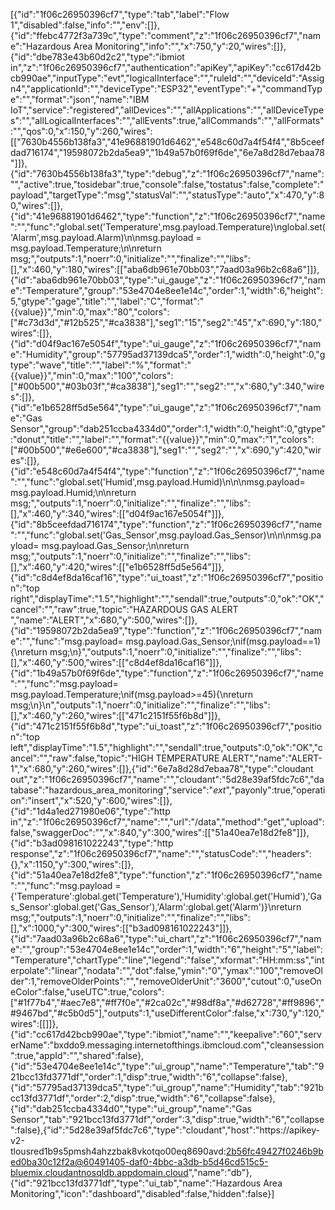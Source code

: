 [{"id":"1f06c26950396cf7","type":"tab","label":"Flow 1","disabled":false,"info":"","env":[]},{"id":"ffebc4772f3a739c","type":"comment","z":"1f06c26950396cf7","name":"Hazardous Area Monitoring","info":"","x":750,"y":20,"wires":[]},{"id":"dbe783e43b60d2c2","type":"ibmiot in","z":"1f06c26950396cf7","authentication":"apiKey","apiKey":"cc617d42bcb990ae","inputType":"evt","logicalInterface":"","ruleId":"","deviceId":"Assign4","applicationId":"","deviceType":"ESP32","eventType":"+","commandType":"","format":"json","name":"IBM IoT","service":"registered","allDevices":"","allApplications":"","allDeviceTypes":"","allLogicalInterfaces":"","allEvents":true,"allCommands":"","allFormats":"","qos":0,"x":150,"y":260,"wires":[["7630b4556b138fa3","41e96881901d6462","e548c60d7a4f54f4","8b5ceefdad716174","19598072b2da5ea9","1b49a57b0f69f6de","6e7a8d28d7ebaa78"]]},{"id":"7630b4556b138fa3","type":"debug","z":"1f06c26950396cf7","name":"","active":true,"tosidebar":true,"console":false,"tostatus":false,"complete":"payload","targetType":"msg","statusVal":"","statusType":"auto","x":470,"y":80,"wires":[]},{"id":"41e96881901d6462","type":"function","z":"1f06c26950396cf7","name":"","func":"global.set('Temperature',msg.payload.Temperature)\nglobal.set('Alarm',msg.payload.Alarm)\n\nmsg.payload = msg.payload.Temperature;\n\nreturn msg;","outputs":1,"noerr":0,"initialize":"","finalize":"","libs":[],"x":460,"y":180,"wires":[["aba6db961e70bb03","7aad03a96b2c68a6"]]},{"id":"aba6db961e70bb03","type":"ui_gauge","z":"1f06c26950396cf7","name":"Temperature","group":"53e4704e8ee1e14c","order":1,"width":6,"height":5,"gtype":"gage","title":"","label":"C","format":"{{value}}","min":0,"max":"80","colors":["#c73d3d","#12b525","#ca3838"],"seg1":"15","seg2":"45","x":690,"y":180,"wires":[]},{"id":"d04f9ac167e5054f","type":"ui_gauge","z":"1f06c26950396cf7","name":"Humidity","group":"57795ad37139dca5","order":1,"width":0,"height":0,"gtype":"wave","title":"","label":"%","format":"{{value}}","min":0,"max":"100","colors":["#00b500","#03b03f","#ca3838"],"seg1":"","seg2":"","x":680,"y":340,"wires":[]},{"id":"e1b6528ff5d5e564","type":"ui_gauge","z":"1f06c26950396cf7","name":"Gas Sensor","group":"dab251ccba4334d0","order":1,"width":0,"height":0,"gtype":"donut","title":"","label":"","format":"{{value}}","min":0,"max":"1","colors":["#00b500","#e6e600","#ca3838"],"seg1":"","seg2":"","x":690,"y":420,"wires":[]},{"id":"e548c60d7a4f54f4","type":"function","z":"1f06c26950396cf7","name":"","func":"global.set('Humid',msg.payload.Humid)\n\n\nmsg.payload= msg.payload.Humid;\n\nreturn msg;","outputs":1,"noerr":0,"initialize":"","finalize":"","libs":[],"x":460,"y":340,"wires":[["d04f9ac167e5054f"]]},{"id":"8b5ceefdad716174","type":"function","z":"1f06c26950396cf7","name":"","func":"global.set('Gas_Sensor',msg.payload.Gas_Sensor)\n\n\nmsg.payload= msg.payload.Gas_Sensor;\n\nreturn msg;","outputs":1,"noerr":0,"initialize":"","finalize":"","libs":[],"x":460,"y":420,"wires":[["e1b6528ff5d5e564"]]},{"id":"c8d4ef8da16caf16","type":"ui_toast","z":"1f06c26950396cf7","position":"top right","displayTime":"1.5","highlight":"","sendall":true,"outputs":0,"ok":"OK","cancel":"","raw":true,"topic":"HAZARDOUS GAS ALERT ","name":"ALERT","x":680,"y":500,"wires":[]},{"id":"19598072b2da5ea9","type":"function","z":"1f06c26950396cf7","name":"","func":"msg.payload= msg.payload.Gas_Sensor;\nif(msg.payload==1){\nreturn msg;\n}","outputs":1,"noerr":0,"initialize":"","finalize":"","libs":[],"x":460,"y":500,"wires":[["c8d4ef8da16caf16"]]},{"id":"1b49a57b0f69f6de","type":"function","z":"1f06c26950396cf7","name":"","func":"msg.payload= msg.payload.Temperature;\nif(msg.payload>=45){\nreturn msg;\n}\n","outputs":1,"noerr":0,"initialize":"","finalize":"","libs":[],"x":460,"y":260,"wires":[["471c2151f55f6b8d"]]},{"id":"471c2151f55f6b8d","type":"ui_toast","z":"1f06c26950396cf7","position":"top left","displayTime":"1.5","highlight":"","sendall":true,"outputs":0,"ok":"OK","cancel":"","raw":false,"topic":"HIGH TEMPERATURE ALERT","name":"ALERT-1","x":680,"y":260,"wires":[]},{"id":"6e7a8d28d7ebaa78","type":"cloudant out","z":"1f06c26950396cf7","name":"","cloudant":"5d28e39af5fdc7c6","database":"hazardous_area_monitoring","service":"_ext_","payonly":true,"operation":"insert","x":520,"y":600,"wires":[]},{"id":"1d4a1ed271980e06","type":"http in","z":"1f06c26950396cf7","name":"","url":"/data","method":"get","upload":false,"swaggerDoc":"","x":840,"y":300,"wires":[["51a40ea7e18d2fe8"]]},{"id":"b3ad098161022243","type":"http response","z":"1f06c26950396cf7","name":"","statusCode":"","headers":{},"x":1150,"y":300,"wires":[]},{"id":"51a40ea7e18d2fe8","type":"function","z":"1f06c26950396cf7","name":"","func":"msg.payload = {'Temperature':global.get('Temperature'),'Humidity':global.get('Humid'),'Gas_Sensor':global.get('Gas_Sensor'),'Alarm':global.get('Alarm')}\nreturn msg;","outputs":1,"noerr":0,"initialize":"","finalize":"","libs":[],"x":1000,"y":300,"wires":[["b3ad098161022243"]]},{"id":"7aad03a96b2c68a6","type":"ui_chart","z":"1f06c26950396cf7","name":"","group":"53e4704e8ee1e14c","order":1,"width":"6","height":"5","label":"Temperature","chartType":"line","legend":"false","xformat":"HH:mm:ss","interpolate":"linear","nodata":"","dot":false,"ymin":"0","ymax":"100","removeOlder":1,"removeOlderPoints":"","removeOlderUnit":"3600","cutout":0,"useOneColor":false,"useUTC":true,"colors":["#1f77b4","#aec7e8","#ff7f0e","#2ca02c","#98df8a","#d62728","#ff9896","#9467bd","#c5b0d5"],"outputs":1,"useDifferentColor":false,"x":730,"y":120,"wires":[[]]},{"id":"cc617d42bcb990ae","type":"ibmiot","name":"","keepalive":"60","serverName":"bxddo9.messaging.internetofthings.ibmcloud.com","cleansession":true,"appId":"","shared":false},{"id":"53e4704e8ee1e14c","type":"ui_group","name":"Temperature","tab":"921bcc13fd3771df","order":1,"disp":true,"width":"6","collapse":false},{"id":"57795ad37139dca5","type":"ui_group","name":"Humidity","tab":"921bcc13fd3771df","order":2,"disp":true,"width":"6","collapse":false},{"id":"dab251ccba4334d0","type":"ui_group","name":"Gas Sensor","tab":"921bcc13fd3771df","order":3,"disp":true,"width":"6","collapse":false},{"id":"5d28e39af5fdc7c6","type":"cloudant","host":"https://apikey-v2-tlousred1b9s5pmsh4ahzzbak8vkotqo00eq8690avd:2b56fc49427f0246b9bed0ba30c12f2a@60491405-daf0-4bbc-a3db-b5d46cd515c5-bluemix.cloudantnosqldb.appdomain.cloud","name":"db"},{"id":"921bcc13fd3771df","type":"ui_tab","name":"Hazardous Area Monitoring","icon":"dashboard","disabled":false,"hidden":false}]

